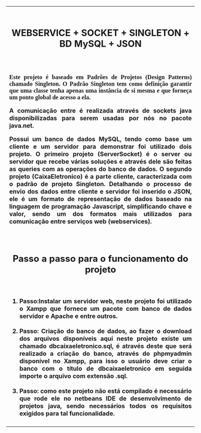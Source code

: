 <table width="40%" border="0"><tr><td><br>
 <h2><p align="center"><b>WEBSERVICE + SOCKET + SINGLETON + BD MySQL + JSON</b></p></h2>     
<br>
<h4><p  align="justify"  style="font-family: Verdana">
Este projeto é baseado em Padrões de Projetos (Design Patterns) chamado Singleton. O Padrão Singleton tem como definição garantir que uma classe tenha apenas uma instância de si mesma e que forneça um ponto global de acesso a ela.
</p><p  align="justify">
A comunicação entre é realizada através de sockets java disponibilizadas para serem usadas por nós no pacote java.net.
<p  align="justify">
Possui um banco de dados MySQL, tendo como base um cliente e um servidor para demonstrar foi utilizado dois projeto. O primeiro projeto (ServerSocket) é o server ou servidor que recebe várias soluções e através dele são feitas as queries com as operações do banco de dados.
O segundo projeto (CaixaEletronico) é a parte cliente, caracterizada com o padrão de projeto Singleton. Detalhando o processo de envio dos dados entre cliente e servidor foi inserido o JSON, ele é um formato de representação de dados baseado na linguagem de programação Javascript, simplificando chave e valor, sendo um dos formatos mais utilizados para comunicação entre serviços web (webservices).
</p>
</h4>

<br>
<h2><p align="center">Passo a passo para o funcionamento do projeto</p></h2>
<h4><br>
<ol>  
<li align="justify">Passo:Instalar um servidor web, neste projeto foi utilizado o Xampp que fornece um pacote com banco de dados servidor e Apache e entre outros.
 </li>
 <br> 
<li  align="justify"><b>Passo:</b> Criação do banco de dados, ao fazer o download dos arquivos disponíveis aqui neste projeto existe um chamado dbcaixaeletronico.sql,  é através deste que será realizado a criação do banco, através do phpmyadmin disponível no Xampp, para isso o usuário deve criar o banco com o título  de dbcaixaeletronico em seguida importe o arquivo com extensão .sql.
</li>
 <br>
<b><li  align="justify">
Passo: </b>como este projeto não está compilado é necessário que rode ele no netbeans IDE de desenvolvimento de projetos java, sendo necessários todos os requisitos exigidos para tal funcionalidade.
</li>
</ol>

</h4>
</td></tr></table>

